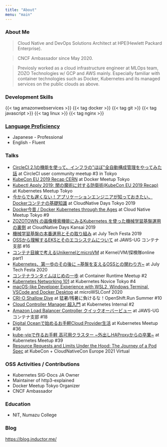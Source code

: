 ```yaml
---
title: "About"
menu: "main"
---
```


### About Me

> Cloud Native and DevOps Solutions Architect at HPE(Hewlett Packard Enterprise).

> CNCF Ambassador since May 2020.

> Previosly worked as a cloud infrastructure engineer at MLOps team, ZOZO Technologies w/ GCP and AWS mainly. Especially familiar with container technologies such as Docker, Kubernetes and its managed services on the public clouds as above.

### Development Skills

{{< tag amazonwebservices >}}
{{< tag docker >}}
{{< tag git >}}
{{< tag javascript >}}
{{< tag linux >}}
{{< tag nginx >}}

### [Language Proficiency](https://corporatefinanceinstitute.com/resources/careers/resume/language-proficiency-levels/)

- Japanese - Professional
- English - Fluent

### Talks

- [CircleCI 2.1の機能を使って、インフラの"ほぼ"全自動構成管理をやってみた話](https://speakerdeck.com/inductor/circleci-terraform) at CircleCI user community meetup #3 in Tokyo
- [KubeCon EU 2019 Recap CERN](https://speakerdeck.com/inductor/kubecon-eu-2019-recap) at Docker Meetup Tokyo
- [Kubectl Apply 2019: 闇の魔術に対する防衛術(KubeCon EU 2019 Recap)](https://speakerdeck.com/inductor/kubectl-apply-2019-defence-against-the-dark-arts) at Kubernetes Meetup Tokyo
- [今からでも遅くない！アプリケーションエンジニアが知っておきたい、Dockerコンテナの基礎知識](https://speakerdeck.com/inductor/the-basic-of-docker-container-for-developers) at CloudNative Days Tokyo 2019
- [Docker今昔 / Docker Kubernetes through the Ages](https://speakerdeck.com/inductor/docker-kubernetes-through-the-ages) at Cloud Native Meetup Tokyo #9
- [ZOZOTOWN の画像検索機能にみるKubernetes を使った機械学習基盤運用の裏側](https://speakerdeck.com/inductor/zozo-image-search-under-the-hood-with-kubernetes) at CloudNative Days Kansai 2019
- [機械学習基盤の本番運用とその取り組み](https://speakerdeck.com/inductor/ml-platform-in-production) at July Tech Festa 2019
- [OSSから理解するEKSとそのエコシステムについて](https://speakerdeck.com/inductor/understanding-eks-and-its-ecosystem-from-oss-perspective) at JAWS-UG コンテナ支部 #16
- [コンテナ目線で考えるUnikernelとmicroVM](https://speakerdeck.com/inductor/microvm-and-unikernel-in-the-container-world) at Kernel/VM/探検隊online part1
- [Kubernetes、第一歩のその後に ~基盤を支えるOSSとの関わり方~](https://speakerdeck.com/inductor/kubernetes-201-lets-get-involved-with-the-community) at July Tech Festa 2020
- [コンテナランタイムはじめの一歩](https://speakerdeck.com/inductor/container-runtime-101) at Container Runtime Meetup #2
- [Kubernetes Networking 101](https://speakerdeck.com/inductor/kubernetes-networking-101) at Kubernetes Novice Tokyo #4
- [macOS-like Developer Experience with WSL2, Windows Terminal, VSCode and Docker Desktop](macos-like-developer-experience-with-wsl2-windows-terminal-vscode-and-docker-desktop) at microWSLConf 2020
- [CRI-O Shallow Dive](https://speakerdeck.com/inductor/cri-o-shallow-dive) at 猛暑/残暑に負けるな！OpenShift.Run Summer #10
- [Cloud Controller Manager 超入門](https://speakerdeck.com/inductor/cloud-controller-manager-101) at Kubernetes Internal #2
- [Amazon Load Balancer Controller クイックオーバービュー](https://speakerdeck.com/inductor/amazon-load-balancer-controller-quick-overview) at JAWS-UGコンテナ支部 #18
- [Digital Oceanで始めるお手軽Cloud Provider生活](https://speakerdeck.com/inductor/cloud-provider-101-with-digital-ocean) at Kubernetes Meetup #36
- [kube-vipで作るお手軽 高可用クラスター ~外出しHAProxyからの卒業~](https://speakerdeck.com/inductor/say-good-bye-to-haproxy-and-keepalived-with-kube-vip-on-your-k8s) at Kubernetes Meetup #39
- [Resource Requests and Limits Under the Hood: The Journey of a Pod Spec](https://sched.co/iE2K) at KubeCon + CloudNativeCon Europe 2021 Virtual

### OSS Activities / Contributions

- Kubernetes SIG-Docs JA Owner
- Maintainer of http3-explained
- Docker Meetup Tokyo Organizer
- CNCF Ambassador

### Education

- NIT, Numazu College

### Blog

https://blog.inductor.me/
